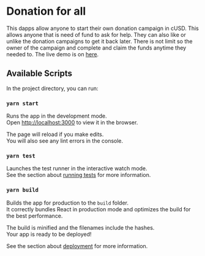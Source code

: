 # Donation for all

This dapps allow anyone to start their own donation campaign in cUSD. This allows anyone that is need of fund to 
ask for help. They can also like or unlike the donation campaigns to get it back later. There is not limit so the owner
of the campaign and complete and claim the funds anytime they needed to. The live demo is on [here](https://hungry-feynman-002838.netlify.app/).


## Available Scripts

In the project directory, you can run:

### `yarn start`

Runs the app in the development mode.\
Open [http://localhost:3000](http://localhost:3000) to view it in the browser.

The page will reload if you make edits.\
You will also see any lint errors in the console.

### `yarn test`

Launches the test runner in the interactive watch mode.\
See the section about [running tests](https://facebook.github.io/create-react-app/docs/running-tests) for more information.

### `yarn build`

Builds the app for production to the `build` folder.\
It correctly bundles React in production mode and optimizes the build for the best performance.

The build is minified and the filenames include the hashes.\
Your app is ready to be deployed!

See the section about [deployment](https://facebook.github.io/create-react-app/docs/deployment) for more information.
